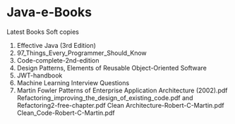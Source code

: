 # Java-e-Books
Latest Books Soft copies

1. Effective Java (3rd Edition)
2. 97_Things_Every_Programmer_Should_Know
3. Code-complete-2nd-edition
4. Design Patterns, Elements of Reusable Object-Oriented Software 
5. JWT-handbook
6. Machine Learning Interview Questions
7. Martin Fowler
  Patterns of Enterprise Application Architecture (2002).pdf
  Refactoring_improving_the_design_of_existing_code.pdf
  and Refactoring2-free-chapter.pdf
  Clean Architecture-Robert-C-Martin.pdf
  Clean_Code-Robert-C-Martin.pdf
